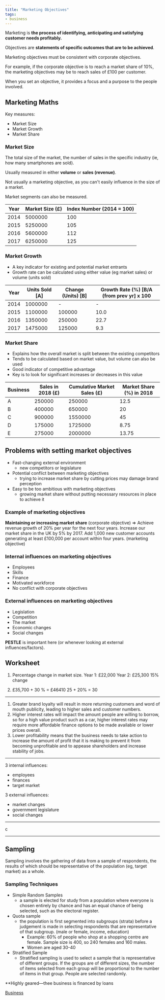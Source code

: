 ```yaml
---
title: "Marketing Objectives"
tags:
- business
---
```


Marketing is **the process of identifying, anticipating and satisfying customer needs profitably.**

Objectives are **statements of specific outcomes that are to be achieved**.

Marketing objectives must be consistent with corporate objectives. 

For example, if the corporate objective is to reach a market share of 10%, the marketing objectives may be to reach sales of £100 per customer.

When you set an objective, it provides a focus and a purpose to the people involved.

## Marketing Maths

Key measures:
- Market Size
- Market Growth
- Market Share

### Market Size

The total size of the market, the number of sales in the specific industry (ie, how many smartphones are sold).

Usually measured in either **volume** or **sales (revenue)**.

Not usually a marketing objective, as you can't easily influence in the size of a market.

Market segments can also be measured.

| Year | Market Size (£) | Index Number (2014 = 100) |
|------|-----------------|---------------------------|
| 2014 | 5000000         | 100                       |
| 2015 | 5250000         | 105                       |
| 2016 | 5600000         | 112                       |
| 2017 | 6250000         | 125                       |


### Market Growth

- A key indicator for existing and potential market entrants
- Growth rate can be calculated using either value (eg market sales) or volume (units sold)

| Year | Units Sold [A] | Change (Units) [B] | Growth Rate (%) [B/A (from prev yr] x 100 |
|------|----------------|--------------------|-------------------------------------------|
| 2014 | 1000000        | -                  | -                                         |
| 2015 | 1100000        | 100000             | 10.0                                        |
| 2016 | 1350000        | 250000             | 22.7                                      |
| 2017 | 1475000        | 125000             | 9.3                                       |


### Market Share

- Explains how the overall market is split between the existing competitors
- Tends to be calculated based on market value, but volume can also be used
- Good indicator of competitive advantage
- Key is to look for significant increases or decreases in this value

| Business | Sales in 2018 (£) | Cumulative Market Sales (£) | Market Share (%) in 2018 |
|----------|-------------------|-----------------------------|--------------------------|
| A        | 250000            | 250000                      | 12.5                     |
| B        | 400000            | 650000                      | 20                       |
| C        | 900000            | 1550000                     | 45                       |
| D        | 175000            | 1725000                     | 8.75                     |
| E        | 275000            | 2000000                     | 13.75                    |

## Problems with setting market objectives

- Fast-changing external environment
	- new competitors or legislature
- Potential conflict between marketing objectives
	- trying to increase market share by cutting prices may damage brand perception
- Easy to be too ambitious with marketing objectives
	- growing market share without putting necessary resources in place to achieve it

### Example of marketing objectives

**Maintaining or increasing market share** (corporate objective) => Achieve revenue growth of 20% per year for the next four years. Increase our market share in the UK by 5% by 2017. Add 1,000 new customer accounts generating at least £100,000 per account within four years. (marketing objective)


### Internal influences on marketing objectives

- Employees
- Skills
- Finance
- Motivated workforce
- No conflict with corporate objectives

### External influences on marketing objectives

- Legislation
- Competition
- The market
- Economic changes
- Social changes

**PESTLE** is important here (or whenever looking at external influences/factors).

## Worksheet

1) Percentage change in market size.
Year 1: £22,000            Year 2: £25,300
15% change

2) £35,700 + 30 % = £46410
25 + 20% = 30

---
1) Greater brand loyalty will result in more returning customers and word of mouth publicity, leading to higher sales and customer numbers.
2) Higher interest rates will impact the amount people are willing to borrow, so for a high value product such as a car, higher interest rates may require more affordable finance options to be made available or lower prices overall.
3) Lower profitability means that the business needs to take action to increase the amount of profit that it is making to prevent it from becoming unprofitable and to appease shareholders and increase stability of jobs. 
---
3 internal influences:
- employees
- finances
- target market

3 external influences:
- market changes
- government legislature
- social changes
---
c

---

## Sampling

Sampling involves the gathering of data from a sample of respondents, the results of which should be representative of the population (eg, target market) as a whole.

### Sampling Techniques
- Simple Random Samples
	- a sample is elected for study from a population where everyone is chosen entirely by chance and has an equal chance of being selected, such as the electoral register.
- Quota sample
	- the population is first segmented into subgroups (strata) before a judgement is made in selecting respondents that are representative of that subgroup. (male or female, income, education)
		- Example: 60% of people who shop at a shopping centre are female. Sample size is 400, so 240 females and 160 males.
		- Women are aged 30-40
- Stratified Sample
	- Stratified sampling is used to select a sample that is representative of different groups. If the groups are of different sizes, the number of items selected from each group will be proportional to the number of items in that group. People are selected randomly.



**Highly geared—thee business is financed by loans


[Business](/Business)